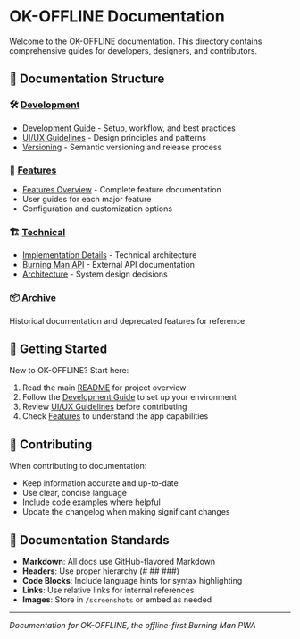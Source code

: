 # OK-OFFLINE Documentation

Welcome to the OK-OFFLINE documentation. This directory contains comprehensive guides for developers, designers, and contributors.

## 📁 Documentation Structure

### 🛠️ [Development](development/)
- [Development Guide](development/DEVELOPMENT.md) - Setup, workflow, and best practices
- [UI/UX Guidelines](development/UI_UX_GUIDELINES.md) - Design principles and patterns
- [Versioning](development/VERSIONING.md) - Semantic versioning and release process

### 🎯 [Features](features/)
- [Features Overview](features/FEATURES.md) - Complete feature documentation
- User guides for each major feature
- Configuration and customization options

### 🏗️ [Technical](technical/)
- [Implementation Details](technical/IMPLEMENTATION.md) - Technical architecture
- [Burning Man API](technical/BURNING_MAN_API.md) - External API documentation
- [Architecture](technical/ARCHITECTURE.md) - System design decisions

### 📦 [Archive](archive/)
Historical documentation and deprecated features for reference.

## 🚀 Getting Started

New to OK-OFFLINE? Start here:

1. Read the main [README](../README.md) for project overview
2. Follow the [Development Guide](development/DEVELOPMENT.md) to set up your environment
3. Review [UI/UX Guidelines](development/UI_UX_GUIDELINES.md) before contributing
4. Check [Features](features/FEATURES.md) to understand the app capabilities

## 🤝 Contributing

When contributing to documentation:
- Keep information accurate and up-to-date
- Use clear, concise language
- Include code examples where helpful
- Update the changelog when making significant changes

## 📝 Documentation Standards

- **Markdown**: All docs use GitHub-flavored Markdown
- **Headers**: Use proper hierarchy (# ## ###)
- **Code Blocks**: Include language hints for syntax highlighting
- **Links**: Use relative links for internal references
- **Images**: Store in `/screenshots` or embed as needed

---

*Documentation for OK-OFFLINE, the offline-first Burning Man PWA*